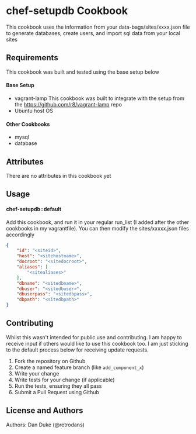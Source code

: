 chef-setupdb Cookbook
==================
This cookbook uses the information from your data-bags/sites/xxxx.json file to generate databases, create users, and import sql data from your local sites


Requirements
------------
This cookbook was built and tested using the base setup below

#### Base Setup
- vagrant-lamp This cookbook was built to integrate with the setup from the https://github.com/r8/vagrant-lamp repo
- Ubuntu host OS

#### Other Cookbooks
- mysql
- database


Attributes
----------
There are no attributes in this cookbook yet


Usage
-----
#### chef-setupdb::default
Add this cookbook, and run it in your regular run_list (I added after the other cookbooks in my vagrantfile).  You can then modify the sites/xxxxx.json files accordingly

```json
{
    "id": "<siteid>",
    "host": "<sitehostname>",
    "docroot": "<sitedocroot>",
    "aliases": [
        "<sitealiases>"
    ],
    "dbname": "<sitedbname>",
    "dbuser": "<sitedbuser>",
    "dbuserpass": "<sitedbpass>",
    "dbpath": "<sitedbpath>"
}
```

Contributing
------------
Whilst this wasn't intended for public use and contributing.  I am happy to receive input if others would like to use this cookbook too.  I am just sticking to the default process below for receiving update requests.

1. Fork the repository on Github
2. Create a named feature branch (like `add_component_x`)
3. Write your change
4. Write tests for your change (if applicable)
5. Run the tests, ensuring they all pass
6. Submit a Pull Request using Github


License and Authors
-------------------
Authors: Dan Duke (@retrodans)
